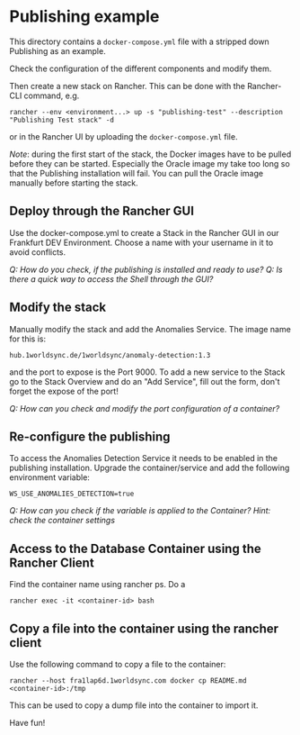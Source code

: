 # Publishing example

This directory contains a `docker-compose.yml` file with a stripped down Publishing as an example.

Check the configuration of the different components and modify them.

Then create a new stack on Rancher. This can be done with the Rancher-CLI command, e.g.

    rancher --env <environment...> up -s "publishing-test" --description "Publishing Test stack" -d

or in the Rancher UI by uploading the `docker-compose.yml` file.

*Note*: during the first start of the stack, the Docker images have to be pulled before they can be started. Especially the Oracle image my take too long so that the Publishing installation will fail. You can pull the Oracle image manually before starting the stack.

## Deploy through the Rancher GUI

Use the docker-compose.yml to create a Stack in the Rancher GUI in our Frankfurt DEV Environment. Choose a name with your username in it to avoid conflicts.

*Q: How do you check, if the publishing is installed and ready to use?*
*Q: Is there a quick way to access the Shell through the GUI?*

## Modify the stack

Manually modify the stack and add the Anomalies Service. The image name for this is:

    hub.1worldsync.de/1worldsync/anomaly-detection:1.3

and the port to expose is the Port 9000. To add a new service to the Stack go to the Stack Overview and do an "Add Service", fill out the form, don't forget the expose of the port!

*Q: How can you check and modify the port configuration of a container?*

## Re-configure the publishing

To access the Anomalies Detection Service it needs to be enabled in the publishing installation. Upgrade the container/service and add the following environment variable:

    WS_USE_ANOMALIES_DETECTION=true

*Q: How can you check if the variable is applied to the Container? Hint: check the container settings*

## Access to the Database Container using the Rancher Client

Find the container name using rancher ps. Do a 

    rancher exec -it <container-id> bash

## Copy a file into the container using the rancher client

Use the following command to copy a file to the container:

    rancher --host fra1lap6d.1worldsync.com docker cp README.md <container-id>:/tmp

This can be used to copy a dump file into the container to import it.


Have fun!
